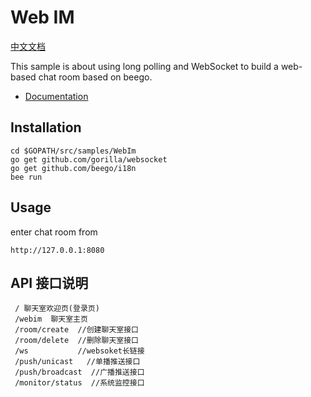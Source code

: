 # Web IM

[中文文档](README_ZH.md)

This sample is about using long polling and WebSocket to build a web-based chat room based on beego.

- [Documentation](http://beego.me/docs/examples/chat.md)

## Installation

```
cd $GOPATH/src/samples/WebIm
go get github.com/gorilla/websocket
go get github.com/beego/i18n
bee run
```

## Usage

enter chat room from 

```
http://127.0.0.1:8080 
```

## API 接口说明

```
 / 聊天室欢迎页(登录页)
 /webim  聊天室主页
 /room/create  //创建聊天室接口
 /room/delete  //删除聊天室接口
 /ws           //websoket长链接
 /push/unicast   //单播推送接口
 /push/broadcast  //广播推送接口
 /monitor/status  //系统监控接口
```
